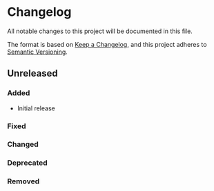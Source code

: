 # Changelog

All notable changes to this project will be documented in this file.

The format is based on [Keep a Changelog](https://keepachangelog.com/en/1.0.0/),
and this project adheres to
[Semantic Versioning](https://semver.org/spec/v2.0.0.html).

## Unreleased

### Added

- Initial release

### Fixed

### Changed

### Deprecated

### Removed

[Unreleased]: https://github.com/richardkoehler/pte-decode
